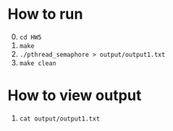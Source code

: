 # How to run
0. `cd HW5`
1. `make`
2. `./pthread_semaphore > output/output1.txt`
3. `make clean`

# How to view output
1. `cat output/output1.txt`
